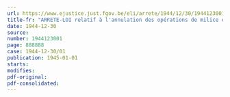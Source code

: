 ```yaml
---
url: https://www.ejustice.just.fgov.be/eli/arrete/1944/12/30/1944123001/justel
title-fr: "ARRETE-LOI relatif à l'annulation des opérations de milice et de recrutement de la levée de 1941"
date: 1944-12-30
source:
number: 1944123001
page: 888888
case: 1944-12-30/01
publication: 1945-01-01
starts:
modifies:
pdf-original:
pdf-consolidated:
---
```


